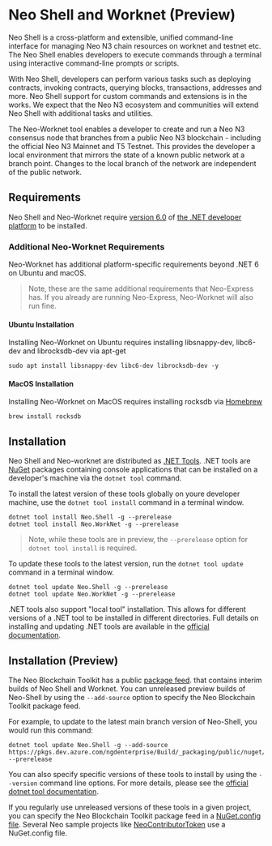 # Neo Shell and Worknet (Preview)

Neo Shell is a cross-platform and extensible, unified command-line interface for managing Neo N3 chain resources on worknet
and testnet etc. The Neo Shell enables developers to execute commands through a terminal using interactive command-line 
prompts or scripts.

With Neo Shell, developers can perform various tasks such as deploying contracts, invoking contracts, querying blocks, 
transactions, addresses and more. Neo Shell support for custom commands and extensions is in the works. We expect that 
the Neo N3 ecosystem and communities will extend Neo Shell with additional tasks and utilities.

The Neo-Worknet tool enables a developer to create and run a Neo N3 consensus node that branches from a public Neo N3 
blockchain - including the official Neo N3 Mainnet and T5 Testnet. This provides the developer a local environment that
mirrors the state of a known public network at a branch point. Changes to the local branch of the network are independent 
of the public network.

## Requirements

Neo Shell and Neo-Worknet require [version 6.0](https://dotnet.microsoft.com/en-us/download/dotnet/6.0) of
[the .NET developer platform](https://dot.net) to be installed. 

### Additional Neo-Worknet Requirements

Neo-Worknet has additional platform-specific requirements beyond .NET 6 on Ubuntu and macOS.

> Note, these are the same additional requirements that Neo-Express has. If you already are running Neo-Express, 
> Neo-Worknet will also run fine.

#### Ubuntu Installation

Installing Neo-Worknet on Ubuntu requires installing libsnappy-dev, libc6-dev and librocksdb-dev via apt-get

``` shell
sudo apt install libsnappy-dev libc6-dev librocksdb-dev -y
```

#### MacOS Installation

Installing Neo-Worknet on MacOS requires installing rocksdb via [Homebrew](https://brew.sh/)

``` shell
brew install rocksdb
```

## Installation

Neo Shell and Neo-worknet are distributed as [.NET Tools](https://docs.microsoft.com/en-us/dotnet/core/tools/global-tools).
.NET tools are [NuGet](https://nuget.org) packages containing console applications that can be installed on a developer's
machine via the `dotnet tool` command.

To install the latest version of these tools globally on youre developer machine, use the `dotnet tool install` command
in a terminal window.

``` shell
dotnet tool install Neo.Shell -g --prerelease
dotnet tool install Neo.WorkNet -g --prerelease
```

> Note, while these tools are in preview, the `--prerelease` option for `dotnet tool install` is required. 

To update these tools to the latest version, run the `dotnet tool update`
command in a terminal window.

``` shell
dotnet tool update Neo.Shell -g --prerelease
dotnet tool update Neo.WorkNet -g --prerelease
```

.NET tools also support "local tool" installation. This allows for different versions of a .NET tool to be installed in
different directories. Full details on installing and updating .NET tools are available in the
[official documentation](https://docs.microsoft.com/en-us/dotnet/core/tools/global-tools).

## Installation (Preview)

The Neo Blockchain Toolkit has a public [package feed](https://dev.azure.com/ngdenterprise/Build/_artifacts).
that contains interim builds of Neo Shell and Worknet. You can unreleased preview builds of Neo-Shell by using the 
`--add-source` option to specify the Neo Blockchain Toolkit package feed.

For example, to update to the latest main branch version of Neo-Shell, you would run this command:

``` shell
dotnet tool update Neo.Shell -g --add-source https://pkgs.dev.azure.com/ngdenterprise/Build/_packaging/public/nuget/v3/index.json --prerelease
```

You can also specify specific versions of these tools to install by using the `--version` command line options.
For more details, please see the [official dotnet tool documentation](https://docs.microsoft.com/en-us/dotnet/core/tools/global-tools#install-a-specific-tool-version).

If you regularly use unreleased versions of these tools in a given project, you can specify the Neo Blockchain Toolkit 
package feed in a 
[NuGet.config file](https://docs.microsoft.com/en-us/nuget/consume-packages/configuring-nuget-behavior#changing-config-settings).
Several Neo sample projects like 
[NeoContributorToken](https://github.com/ngdenterprise/neo-contrib-token)
use a NuGet.config file.
